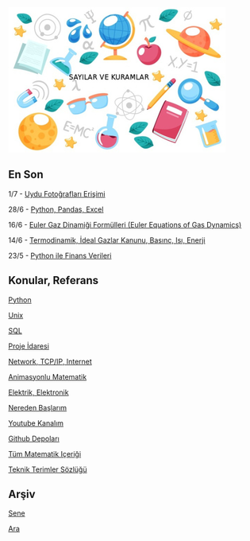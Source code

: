 
![](sk.jpg)

## En Son

1/7 - [Uydu Fotoğrafları Erişimi](https://burakbayramli.github.io/dersblog/sk/2022/06/uydu-fotograf-satellite-image.html)

28/6 - [Python, Pandas, Excel](https://burakbayramli.github.io/dersblog/sk/2012/05/python-pandas-excel.html)

16/6 - [Euler Gaz Dinamiği Formülleri (Euler Equations of Gas Dynamics)](https://burakbayramli.github.io/dersblog/phy/phy_030_fluid12/gazlar_sivilar__2.html)

14/6 - [Termodinamik, İdeal Gazlar Kanunu, Basınç, Isı, Enerji](https://burakbayramli.github.io/dersblog/phy/phy_030_fluid05/ideal_gazlar_kanunu__ideal_gas_law_.html)

23/5 - [Python ile Finans Verileri](https://burakbayramli.github.io/dersblog/sk/2016/01/python-ile-finans-verileri.html)

## Konular, Referans

[Python](2016/01/python-dil-ogrenimi.html)

[Unix](2020/07/unix.html)

[SQL](2012/03/sql.html)

[Proje İdaresi](2020/07/proje-idaresi.html)

[Network, TCP/IP, Internet](2000/10/network.html)

[Animasyonlu Matematik](https://www.youtube.com/channel/UCx64ou5qw0Q9LLkwE8xSNEg)

[Elektrik, Elektronik](2020/08/elektronik.html)

[Nereden Başlarım](2019/01/nereden.html)

[Youtube Kanalım](https://www.youtube.com/channel/UCMAUsgUq5ODy8kMnJlUBUdQ)

[Github Depoları](https://github.com/burakbayramli)

[Tüm Matematik Içeriği](https://burakbayramli.github.io/dersblog/)

[Teknik Terimler Sözlüğü](https://burakbayramli.github.io/dersblog/algs/dict/teknik_terimler_sozlugu.html)

## Arşiv

[Sene](year.html)

[Ara](ara.html)




